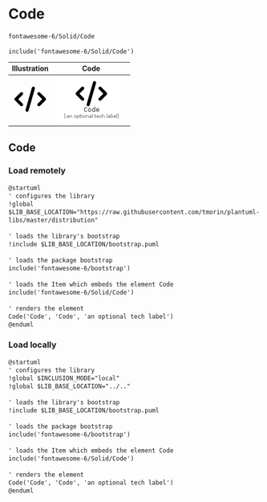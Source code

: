 # Code


```text
fontawesome-6/Solid/Code
```

```text
include('fontawesome-6/Solid/Code')
```



| Illustration | Code |
| :---: | :---: |
| ![illustration for Illustration](../../fontawesome-6/Solid/Code.png) | ![illustration for Code](../../fontawesome-6/Solid/Code.Local.png) |




## Code

### Load remotely
```plantuml
@startuml
' configures the library
!global $LIB_BASE_LOCATION="https://raw.githubusercontent.com/tmorin/plantuml-libs/master/distribution"

' loads the library's bootstrap
!include $LIB_BASE_LOCATION/bootstrap.puml

' loads the package bootstrap
include('fontawesome-6/bootstrap')

' loads the Item which embeds the element Code
include('fontawesome-6/Solid/Code')

' renders the element
Code('Code', 'Code', 'an optional tech label')
@enduml
```

### Load locally
```plantuml
@startuml
' configures the library
!global $INCLUSION_MODE="local"
!global $LIB_BASE_LOCATION="../.."

' loads the library's bootstrap
!include $LIB_BASE_LOCATION/bootstrap.puml

' loads the package bootstrap
include('fontawesome-6/bootstrap')

' loads the Item which embeds the element Code
include('fontawesome-6/Solid/Code')

' renders the element
Code('Code', 'Code', 'an optional tech label')
@enduml
```

